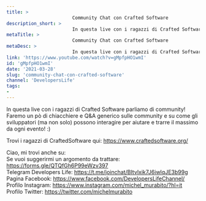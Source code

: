 ```yaml
---
title: > 
                        Community Chat con Crafted Software
description_short: > 
                        In questa live con i ragazzi di Crafted Software parliamo di community! Faremo un pò di chiacchiere e Q&A generico sulle ...
metaTitle: > 
                        Community Chat con Crafted Software
metaDesc: > 
                        In questa live con i ragazzi di Crafted Software parliamo di community! Faremo un pò di chiacchiere e Q&A generico sulle ...
link: 'https://www.youtube.com/watch?v=gMpfpHO1wmI'
id: 'gMpfpHO1wmI'
date: '2021-03-28'
slug: 'community-chat-con-crafted-software'
channel: 'DevelopersLife'
tags: 
- 
---
```

In questa live con i ragazzi di Crafted Software parliamo di community!   
Faremo un pò di chiacchiere e Q&A generico sulle community e su come gli sviluppatori (ma non solo) possono interagire per aiutare e trarre il massimo da ogni evento! :)  
  
Trovi i ragazzi di CraftedSoftware qui: https://www.craftedsoftware.org/  
  
Ciao, mi trovi anche su:  
Se vuoi suggerirmi un argomento da trattare: https://forms.gle/QTQfGh6P99eWzv397​  
Telegram Developers Life: https://t.me/joinchat/BItvlxik7J6iwIqJE3b99g  
Pagina Facebook: https://www.facebook.com/DevelopersLifeChannel/  
Profilo Instagram: https://www.instagram.com/michel_murabito/?hl=it  
Profilo Twitter: https://twitter.com/michelmurabito​